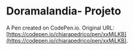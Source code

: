 # Doramalandia- Projeto

A Pen created on CodePen.io. Original URL: [https://codepen.io/chiarapedrico/pen/xxMjLKB](https://codepen.io/chiarapedrico/pen/xxMjLKB).

